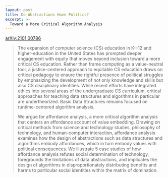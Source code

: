 ```yaml
---
layout: post
title: Do Abstractions Have Politics?
excerpt: >-
  Toward a More Critical Algorithm Analysis
---
```


[arXiv:2101.00786](https://arxiv.org/abs/2101.00786)

> The expansion of computer science (CS) education in K--12 and higher-education in the United States has prompted deeper engagement with equity that moves beyond inclusion toward a more critical CS education. Rather than frame computing as a value-neutral tool, a justice-centered approach to equitable CS education draws on critical pedagogy to ensure the rightful presence of political struggles by emphasizing the development of not only knowledge and skills but also CS disciplinary identities. While recent efforts have integrated ethics into several areas of the undergraduate CS curriculum, critical approaches for teaching data structures and algorithms in particular are undertheorized. Basic Data Structures remains focused on runtime-centered algorithm analysis.
>
> We argue for affordance analysis, a more critical algorithm analysis that centers an affordance account of value embedding. Drawing on critical methods from science and technology studies, philosophy of technology, and human-computer interaction, affordance analysis examines how the design of abstractions such as data structures and algorithms embody affordances, which in turn embody values with political consequences. We illustrate 5 case studies of how affordance analysis refutes social determination of technology, foregrounds the limitations of data abstractions, and implicates the design of algorithms in disproportionately distributing benefits and harms to particular social identities within the matrix of domination.
